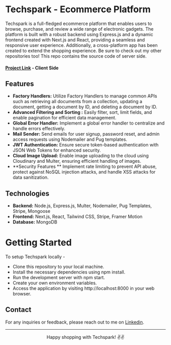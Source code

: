 # Techspark - Ecommerce Platform

Techspark is a full-fledged ecommerce platform that enables users to browse, purchase, and review a wide range of electronic gadgets.  The platform is built with a robust backend using Express.js and a dynamic frontend created with Next.js and React,  providing a seamless and responsive user experience. Additionally, a cross-platform app has been created to extend the shopping experience. Be sure to check out my other repositories too! This repo contains the source code of server side.

#### [Project Link](http://techspark.vercel.app/ "Project Link")  - Client Side

## Features

- **Factory Handlers:** Utilize Factory Handlers to manage common APIs such as retrieving all documents from a collection, updating a document, getting a document by ID, and deleting a document by ID.
- **Advanced Filtering  and Sorting :** Easily filter, sort, limit fields, and enable pagination for efficient data management.
- **Global Error Handler:**  Implement a global error handler to centralize and handle errors effectively.
- **Mail Sender:** Send emails for user signup, password reset, and admin access requests using Nodemailer and Pug templates.
- **JWT Authentication:** Ensure secure token-based authentication with JSON Web Tokens for enhanced security.
- **Cloud Image Upload:**  Enable image uploading to the cloud using Cloudinary and Multer, ensuring efficient handling of images.
- **Security Features ** Implement rate limiting to prevent API abuse, protect against NoSQL injection attacks, and handle XSS attacks for data sanitization.


## Technologies

- **Backend:**  Node.js, Express.js,  Multer, Nodemailer, Pug Templates, Stripe, Mongoose
- **Frontend:**  Next.js, React, Tailwind CSS, Stripe, Framer Motion
- **Database:** MongoDB


# Getting Started
To setup Techspark locally - 
- Clone this repository to your local machine.
- Install the necessary dependencies using npm install.
- Run the development server with npm start.
- Create your own environment variables.
- Access the application by visiting http://localhost:8000 in your web browser.

## Contact
For any inquiries or feedback, please reach out to me on [Linkedin](https://www.linkedin.com/in/shivam-gupta-bbb669226/ "Linkedin").


------------


<p style="text-align: center;">Happy shopping with Techspark! ✌️✌️</p>
